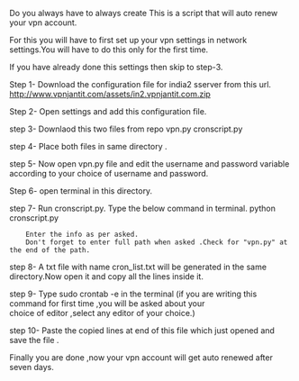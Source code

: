Do you always have to always create 
This is a script that will auto renew your vpn account.

For this you will have to first set up your vpn settings in network settings.You will have to do this only for the first time.

If you have already done this settings then skip to step-3.

Step 1- Download the configuration file for india2 sserver from this url.
        http://www.vpnjantit.com/assets/in2.vpnjantit.com.zip
        
Step 2- Open settings and add this configuration file.

step 3- Downlaod this two files from repo
        vpn.py
        cronscript.py

step 4- Place both files in same directory .

step 5- Now open vpn.py file and edit the username and password variable according to your choice of username and  password.

Step 6- open terminal in this directory.

step 7- Run cronscript.py. Type the below command in terminal.
        python cronscript.py


        Enter the info as per asked.
        Don't forget to enter full path when asked .Check for "vpn.py" at the end of the path.


step 8- A txt file with name cron_list.txt will be generated in the same directory.Now open it and copy all the lines inside it.

step 9- Type    sudo crontab -e    in the terminal (if you are writing this command for first time ,you will be asked about your                                        
        choice of editor ,select any editor of your choice.)

step 10- Paste the copied lines at end of this file which just opened and save the file .

Finally you are done ,now your vpn account will get auto renewed after seven days. 
